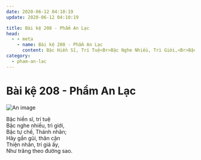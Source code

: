 ```yaml
---
date: 2020-06-12 04:10:19
update: 2020-06-12 04:10:19

title: Bài kệ 208 - Phẩm An Lạc
head:
  - - meta
    - name: Bài kệ 208 - Phẩm An Lạc
      content: Bậc Hiền Sĩ, Trí Tuệ<Br>Bậc Nghe Nhiều, Trì Giới,<Br>Bậc Tự Chế, Thánh Nhân;<Br>Hãy Gần Gũi, Thân Cận<Br>Thiện Nhân, Trí Giả Ấy,<Br>Như Trăng Theo Đường Sao.<Br>
category:
  - pham-an-lac
---
```


# Bài kệ 208 - Phẩm An Lạc

![An image](/img/pham-an-lac/pham-an-lac-208.jpg)

Bậc hiền sĩ, trí tuệ<br>Bậc nghe nhiều, trì giới,<br>Bậc tự chế, Thánh nhân;<br>Hãy gần gũi, thân cận<br>Thiện nhân, trí giả ấy,<br>Như trăng theo đường sao.<br>
